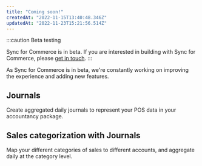 ```yaml
---
title: "Coming soon!"
createdAt: "2022-11-15T13:40:48.346Z"
updatedAt: "2022-11-23T15:21:56.514Z"
---
```


:::caution Beta testing

Sync for Commerce is in beta. If you are interested in building with Sync for Commerce, please [get in touch](mailto:sync-for-commerce@codat.io).
:::

As Sync for Commerce is in beta, we're constantly working on improving the experience and adding new features.

## Journals

Create aggregated daily journals to represent your POS data in your accountancy package.

## Sales categorization with Journals

Map your different categories of sales to different accounts, and aggregate daily at the category level.
